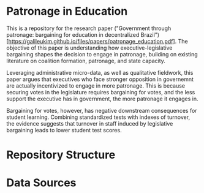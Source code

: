 # Patronage in Education

This is a repository for the research paper ("Government through patronage: bargaining for education in decentralized Brazil")[https://galileukim.github.io/files/papers/patronage_education.pdf]. The objective of this paper is understanding how executive-legislative bargaining shapes the decision to engage in patronage, building on existing literature on coalition formation, patronage, and state capacity.

Leveraging administrative micro-data, as well as qualitative fieldwork, this paper argues that executives who face stronger opposition in governemnt are actually incentivized to engage in more patronage. This is because securing votes in the legislature requires bargaining for votes, and the less support the executive has in government, the more patronage it engages in.

Bargaining for votes, however, has negative downstream consequences for student learning. Combining standardized tests with indexes of turnover, the evidence suggests that turnover in staff induced by legislative bargaining leads to lower student test scores.

# Repository Structure

# Data Sources